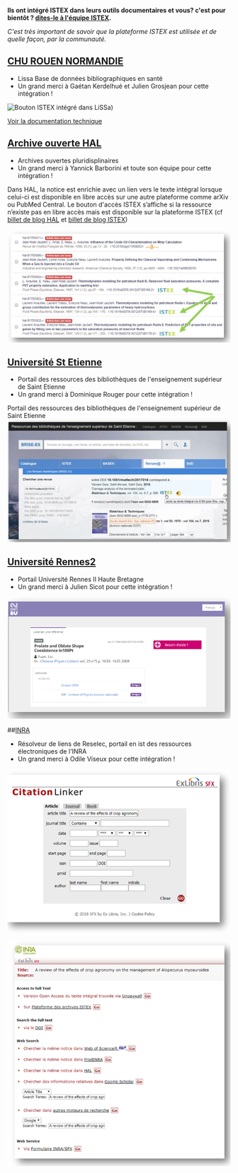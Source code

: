 **Ils ont intégré ISTEX dans leurs outils documentaires et vous?  c'est pour bientôt ? [dites-le à l'équipe ISTEX](mailto:contact@listes.istex.fr).**

_C'est très important de savoir que la plateforme ISTEX est utilisée et de quelle façon, par la communauté._ 

## [CHU ROUEN NORMANDIE](http://www.lissa.fr)

- Lissa Base de données bibliographiques en santé
- Un grand merci à Gaétan Kerdelhué et Julien Grosjean pour cette intégration !

![Bouton ISTEX intégré dans LiSSa](http://www.lissa.fr/fr/rep/articles/11109591))

[Voir la documentation technique](https://doc.istex.fr/users/integration/ent-web/#bouton-istex-integre)


## [Archive ouverte HAL](https://hal.archives-ouvertes.fr/)

- Archives ouvertes pluridisplinaires 
- Un grand merci à Yannick Barborini et toute son équipe pour cette intégration !

Dans HAL, la notice est enrichie avec un lien vers le texte intégral lorsque celui-ci est disponible en libre accès sur une autre plateforme comme arXiv ou PubMed Central. Le bouton d'accès ISTEX s’affiche si la ressource n’existe pas en libre accès mais est disponible sur la plateforme ISTEX (cf [billet de blog HAL](https://www.ccsd.cnrs.fr/2018/02/faciliter-acces-au-texte-integral-en-signalant-les-ressources-en-libre-acces/) et [billet de blog ISTEX](http://blog.istex.fr/une-nouvelle-integration-du-bouton-istex-hal/))

[![interrogationhal](../../img/istexhal1.JPG)](https://hal.archives-ouvertes.fr/hal-01705904)


## [Université St Etienne](https://catalogue-brisees.univ-st-etienne.fr/accueil.html#) 

- Portail des ressources des bibliothèques de l'enseignement supérieur de Saint Etienne
- Un grand merci à Dominique Rouger pour cette intégration !

Portail des ressources des bibliothèques de l'enseignement supérieur de Saint Etienne
![intégration st Etienne](../../img/SaintEtienne.JPG)

 
## [Université Rennes2](https://www.bu.univ-rennes2.fr)

- Portail Université Rennes II Haute Bretagne 
- Un grand merci à Julien Sicot pour cette intégration !

![intégration rennes2](../../img/sfxv2-rennes2.PNG)


##[INRA](http://openurl.ist.inra.fr:3410/sfxlcl41/cgi/core/citation-linker.cgi)

- Résolveur de liens de Reselec, portail en ist des ressources électroniques de l'INRA
- Un grand merci à Odile Viseux pour cette intégration !

![intégration inrar](../../img/resolverinra.PNG)

![intégration inra](../../img/inra.PNG)






